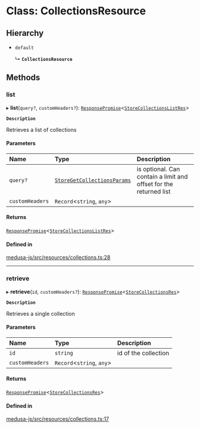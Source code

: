 # Class: CollectionsResource

## Hierarchy

- `default`

  ↳ **`CollectionsResource`**

## Methods

### list

▸ **list**(`query?`, `customHeaders?`): [`ResponsePromise`](../modules/internal.md#responsepromise)<[`StoreCollectionsListRes`](../modules/internal-33.md#storecollectionslistres)\>

**`Description`**

Retrieves a list of collections

#### Parameters

| Name | Type | Description |
| :------ | :------ | :------ |
| `query?` | [`StoreGetCollectionsParams`](internal-33.StoreGetCollectionsParams.md) | is optional. Can contain a limit and offset for the returned list |
| `customHeaders` | `Record`<`string`, `any`\> |  |

#### Returns

[`ResponsePromise`](../modules/internal.md#responsepromise)<[`StoreCollectionsListRes`](../modules/internal-33.md#storecollectionslistres)\>

#### Defined in

[medusa-js/src/resources/collections.ts:28](https://github.com/chiubaca/medusa/blob/c14b68fb7/packages/medusa-js/src/resources/collections.ts#L28)

___

### retrieve

▸ **retrieve**(`id`, `customHeaders?`): [`ResponsePromise`](../modules/internal.md#responsepromise)<[`StoreCollectionsRes`](../modules/internal-33.md#storecollectionsres)\>

**`Description`**

Retrieves a single collection

#### Parameters

| Name | Type | Description |
| :------ | :------ | :------ |
| `id` | `string` | id of the collection |
| `customHeaders` | `Record`<`string`, `any`\> |  |

#### Returns

[`ResponsePromise`](../modules/internal.md#responsepromise)<[`StoreCollectionsRes`](../modules/internal-33.md#storecollectionsres)\>

#### Defined in

[medusa-js/src/resources/collections.ts:17](https://github.com/chiubaca/medusa/blob/c14b68fb7/packages/medusa-js/src/resources/collections.ts#L17)
